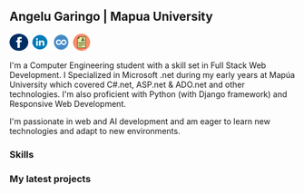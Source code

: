 ## Angelu Garingo | Mapua University

<a href="https://web.facebook.com/boredpenguinn/" target="_blank"><img src="https://raw.githubusercontent.com/algaringo/algaringo/master/icon/fb.png" width="33" height="30" alt="FB"/></a> 
<a href="https://www.linkedin.com/in/algaringo/" target="_blank"><img src="https://raw.githubusercontent.com/algaringo/algaringo/master/icon/in.png" width="33" height="30" alt="in"/></a> 
<a href="https://www.coursera.org/user/ffe7d286618a6f9c8ce4fe9d7c8a4160" target="_blank"><img src="https://raw.githubusercontent.com/algaringo/algaringo/master/icon/coursera.png" width="34" height="30" alt="coursera"/></a> 
<a href="https://raw.githubusercontent.com/algaringo/algaringo/master/icon/resume.md" target="_blank"><img src="https://raw.githubusercontent.com/algaringo/algaringo/master/icon/resume.png" width="30" height="30" alt="CV"/></a>

I'm a Computer Engineering student with a skill set in Full Stack Web Development. I Specialized in Microsoft .net during my early years at Mapúa University which covered C#.net, ASP.net & ADO.net and other technologies. I'm also proficient with Python (with Django framework) and Responsive Web Development.

I'm passionate in web and AI development and am eager to learn new technologies and adapt to new environments. 


### Skills


### My latest projects


